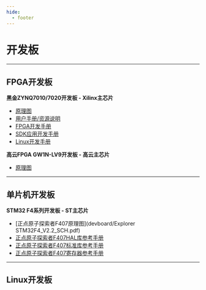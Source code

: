 ```yaml
---
hide:
  - footer
---
```

# 开发板

---

## FPGA开发板

**黑金ZYNQ7010/7020开发板 - Xilinx主芯片**

- [原理图](devboard/AX7010开发板原理图V2.0.pdf)
- [用户手册/资源说明](devboard/AX7010开发板用户手册V1.07.pdf)
- [FPGA开发手册](devboard/ALINX_ZYNQ开发平台基础教程V1.09.pdf)
- [SDK应用开发手册](devboard/ALINX_ZYNQ开发平台SDK应用教程V2.03.pdf)
- [Linux开发手册](devboard/ALINX_ZYNQ开发平台Linux应用教程V1.03.pdf)


**高云FPGA GW1N-LV9开发板 - 高云主芯片**

- [原理图](devboard/DK-START-GW1N-LV9LQ144C6I5_V2.1_SCH.pdf)


---

## 单片机开发板

**STM32 F4系列开发板 - ST主芯片**

- [正点原子探索者F407原理图](devboard/Explorer STM32F4_V2.2_SCH.pdf)
- [正点原子探索者F407HAL库参考手册](devboard/STM32F4开发指南-HAL库版本_V1.2.pdf)
- [正点原子探索者F407标准库参考手册](devboard/STM32F4开发指南-库函数版本_V1.2.pdf)
- [正点原子探索者F407寄存器参考手册](devboard/STM32F4开发指南-寄存器版本_V1.2.pdf)

---

## Linux开发板